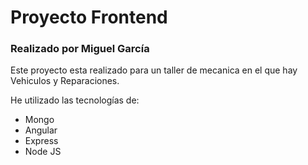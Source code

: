 # Proyecto Frontend
### Realizado por Miguel García

Este proyecto esta realizado para un taller de mecanica en el que hay Vehiculos y Reparaciones.

He utilizado las tecnologías de:
- Mongo
- Angular
- Express
- Node JS


